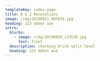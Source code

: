 ```yaml
---
templateKey: index-page
title: B & Z Renovations
image: /img/20190811_085838.jpg
heading: 123 abbot ave
intro:
  blurbs:
    - image: /img/20190929_133538.jpg
      text: front
  description: charming brick split-level
  heading: 123 Abbot ave
---
```


